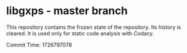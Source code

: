 # libgxps - master branch

This repository contains the frozen state of the repository.
Its history is cleared. It is used only for static code
analysis with Codacy.

Commit Time: 1726797078